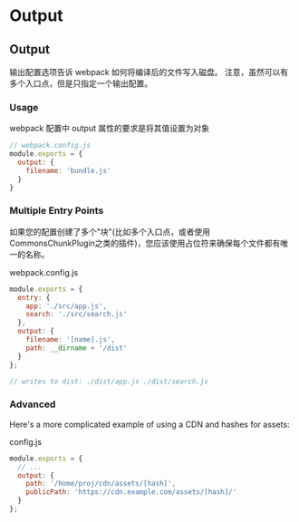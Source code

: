 # Output

## Output

输出配置选项告诉 webpack 如何将编译后的文件写入磁盘。
注意，虽然可以有多个入口点，但是只指定一个输出配置。

### Usage 

webpack 配置中 output 属性的要求是将其值设置为对象

``` js
// webpack.config.js
module.exports = {
  output: {
    filename: 'bundle.js'
  }
}
```

### Multiple Entry Points

如果您的配置创建了多个"块"(比如多个入口点，或者使用CommonsChunkPlugin之类的插件)，您应该使用占位符来确保每个文件都有唯一的名称。

webpack.config.js

``` js
module.exports = {
  entry: {
    app: './src/app.js',
    search: './src/search.js'
  },
  output: {
    filename: '[name].js',
    path: __dirname + '/dist' 
  }
};

// writes to dist: ./dist/app.js ./dist/search.js
```

### Advanced

Here's a more complicated example of using a CDN and hashes for assets:

config.js

``` js
module.exports = {
  // ...
  output: {
    path: '/home/proj/cdn/assets/[hash]',
    publicPath: 'https://cdn.example.com/assets/[hash]/'
  }
};
```
